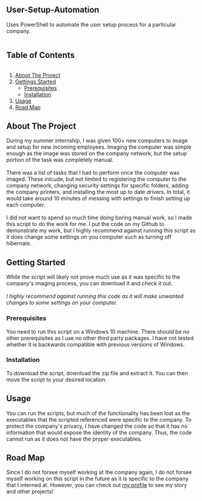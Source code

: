 <!-- Project Title -->
<h2 align="left">User-Setup-Automation</h2>
<p align="left">Uses PowerShell to automate the user setup process for a particular company.</p>


<!-- Table of Contents -->
<h2 style="display: inline-block">Table of Contents</h2>
<ol> 
	<li>
		<a href="#about-the-project">About The Project</a>
	</li>
	<li><a href="#getting-started">Gettings Started</a>
		<ul>
			<li> <a href="#prerequisites">Prerequisites</a> </li>
			<li> <a href="#installation">Installation</a> </li>
		</ul>
	</li>
	<li><a href="#usage">Usage</a></li>	
	<li><a href="road-map">Road Map</a></li>			
</ol>		
	

## About The Project
During my summer internship, I was given 100+ new computers to image and setup for new incoming employees. Imaging the computer was simple enough as the image was stored on the company network, but the setup portion of the task was completely manual.
</br> </br>
There was a list of tasks that I had to perform once the computer was imaged. These inlcude, but not limited to registering the computer to the company network, changing security settings for specific folders, adding the company printers, and installing the most up to date drivers. In total, it would take around 10 minutes of messing with settings to finish setting up each computer. 
</br> </br>
I did not want to spend so much time doing boring manual work, so I made this script to do the work for me. I put the code on my Github to demonstrate my work, but I highly recommend against running this script as it does change some settings on you computer such as turning off hibernate.


## Getting Started
While the script will likely not prove much use as it was specific to the company's imaging process, you can download it and check it out. 
</br> </br>
*I highly recommend against running this code as it will make unwanted changes to some settings on your computer.*

### Prerequisites
You need to run this script on a Windows 10 machine. There should be no other prerequisites as I use no other third party packages. I have not tested whether it is backwards compatible with previous versions of Windows.

### Installation
To download the script, download the zip file and extract it. You can then move the script to your desired location. 

## Usage
You can run the scripts, but much of the functionality has been lost as the executables that the scripted referenced were specific to the company. To protect the company's privacy, I have changed the code so that it has no information that would expose the identity of the company. Thus, the code cannot run as it does not have the proper executables.

## Road Map
Since I do not forsee myself working at the company again, I do not forsee myself working on this script in the future as it is specific to the company that I interned at. However, you can check out [my profile](https://github.com/dhuang99) to see my story and other projects!

